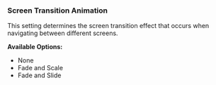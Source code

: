 ### Screen Transition Animation

This setting determines the screen transition effect that occurs when navigating between different screens.

**Available Options:**  
- None
- Fade and Scale
- Fade and Slide